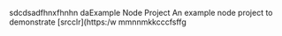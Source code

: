 sdcdsadfhnxfhnhn daExample Node Project
An example node project to demonstrate [srcclr](https:/w
mmnnmkkcccfsffg
